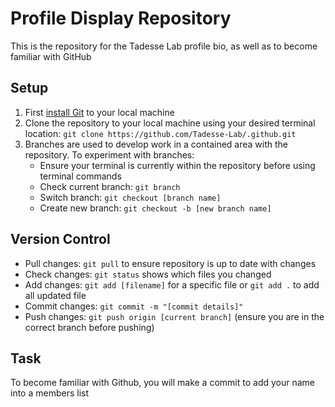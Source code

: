 # Profile Display Repository
This is the repository for the Tadesse Lab profile bio, as well as to become familiar with GitHub 

## Setup
1. First [install Git](https://github.com/git-guides/install-git) to your local machine
2. Clone the repository to your local machine using your desired terminal location: `git clone https://github.com/Tadesse-Lab/.github.git`
3. Branches are used to develop work in a contained area with the repository. To experiment with branches:
    - Ensure your terminal is currently within the repository before using terminal commands
    - Check current branch: `git branch`
    - Switch branch: `git checkout [branch name]`
    - Create new branch: `git checkout -b [new branch name]`

## Version Control
- Pull changes: `git pull` to ensure repository is up to date with changes
- Check changes: `git status` shows which files you changed
- Add changes: `git add [filename]` for a specific file or `git add .` to add all updated file
- Commit changes: `git commit -m "[commit details]"`
- Push changes: `git push origin [current branch]` (ensure you are in the correct branch before pushing)

## Task
To become familiar with Github, you will make a commit to add your name into a members list
